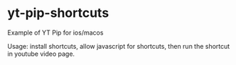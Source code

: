 # yt-pip-shortcuts

Example of YT Pip for ios/macos

Usage: install shortcuts, allow javascript for shortcuts, then run the shortcut in youtube video page.
